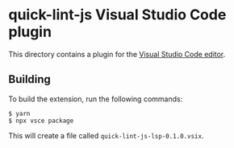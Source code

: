 # quick-lint-js Visual Studio Code plugin

This directory contains a plugin for the [Visual Studio Code
editor][VisualStudioCode].

## Building

To build the extension, run the following commands:

    $ yarn
    $ npx vsce package

This will create a file called `quick-lint-js-lsp-0.1.0.vsix`.

[VisualStudioCode]: https://code.visualstudio.com/
